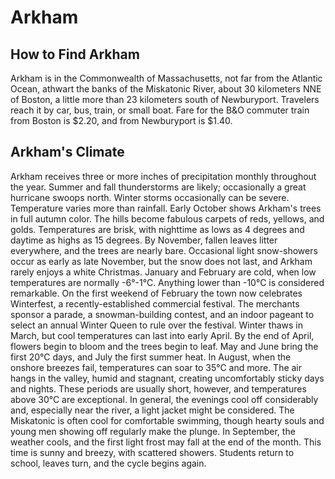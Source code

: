 # Arkham
## How to Find Arkham
Arkham is in the Commonwealth of Massachusetts, not far from the Atlantic Ocean,
athwart the banks of the Miskatonic River, about 30 kilometers NNE of Boston,
a little more than 23 kilometers south of Newburyport.
Travelers reach it by car, bus, train, or small boat.
Fare for the B&O commuter train from Boston is $2.20, and from Newburyport is $1.40.

## Arkham's Climate
Arkham receives three or more inches of precipitation monthly throughout the year.
Summer and fall thunderstorms are likely; occasionally a great hurricane swoops north.
Winter storms occasionally can be severe. Temperature varies more than rainfall.
Early October shows Arkham's trees in full autumn color. The hills become fabulous carpets of reds, yellows, and golds.
Temperatures are brisk, with nighttime as lows as 4 degrees and daytime
as highs as 15 degrees.
By November, fallen leaves litter everywhere, and the trees are nearly bare.
Occasional light snow-showers occur as early as late November, but the snow does not last, and Arkham rarely enjoys a white Christmas.
January and February are cold, when low temperatures are normally -6°-1°C. Anything lower than -10°C is considered remarkable.
On the first weekend of February the town now celebrates Winterfest, a recently-established commercial festival.
The merchants sponsor a parade, a snowman-building contest, and an indoor pageant to select an annual Winter Queen to rule over the festival.
Winter thaws in March, but cool temperatures can last into early April. By the end of April, flowers begin to bloom and the trees begin to leaf.
May and June bring the first 20°C days, and July the first summer heat. In August, when the onshore breezes fail, temperatures can soar to 35°C and more.
The air hangs in the valley, humid and stagnant, creating uncomfortably sticky days and nights. These periods are usually short, however,
and temperatures above 30°C are exceptional. In general, the evenings cool off considerably and, especially near the river, a light jacket might be considered.
The Miskatonic is often cool for comfortable swimming, though hearty souls and young men showing off regularly make the plunge.
In September, the weather cools, and the first light frost may fall at the end of the month. This time is sunny and breezy, with scattered showers.
Students return to school, leaves turn, and the cycle begins again.
